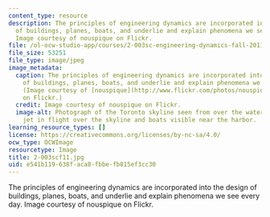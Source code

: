 ```yaml
---
content_type: resource
description: The principles of engineering dynamics are incorporated into the design
  of buildings, planes, boats, and underlie and explain phenomena we see every day.
  Image courtesy of nouspique on Flickr.
file: /ol-ocw-studio-app/courses/2-003sc-engineering-dynamics-fall-2011/e541b119638faca8fbbefb815ef3cc30_2-003scf11.jpg
file_size: 53251
file_type: image/jpeg
image_metadata:
  caption: The principles of engineering dynamics are incorporated into the design
    of buildings, planes, boats, and underlie and explain phenomena we see every day.
    (Image courtesy of [nouspique](http://www.flickr.com/photos/nouspique/5012353631/)
    on Flickr.)
  credit: Image courtesy of nouspique on Flickr.
  image-alt: Photograph of the Toronto skyline seen from over the water, with a commercial
    jet in flight over the skyline and boats visible near the harbor.
learning_resource_types: []
license: https://creativecommons.org/licenses/by-nc-sa/4.0/
ocw_type: OCWImage
resourcetype: Image
title: 2-003scf11.jpg
uid: e541b119-638f-aca8-fbbe-fb815ef3cc30
---
```

The principles of engineering dynamics are incorporated into the design of buildings, planes, boats, and underlie and explain phenomena we see every day. Image courtesy of nouspique on Flickr.